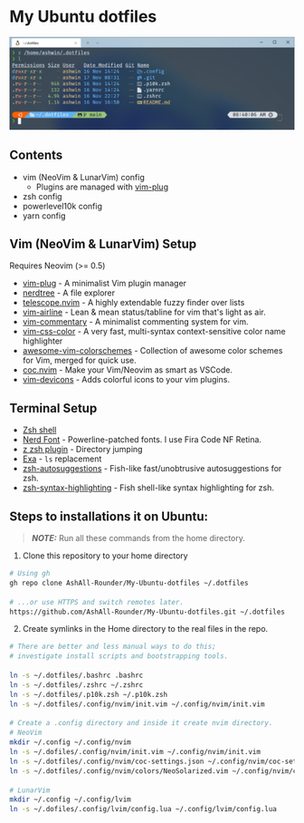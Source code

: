 # My Ubuntu dotfiles

![Cover](./images/cover.png)

## Contents

- vim (NeoVim & LunarVim) config
  - Plugins are managed with [vim-plug](https://github.com/junegunn/vim-plug)
- zsh config
- powerlevel10k config
- yarn config

## Vim (NeoVim & LunarVim) Setup

Requires Neovim (>= 0.5)

- [vim-plug](https://github.com/junegunn/vim-plug) - A minimalist Vim plugin manager
- [nerdtree](https://github.com/preservim/nerdtree) - A file explorer
- [telescope.nvim](https://github.com/nvim-telescope/telescope.nvim) - A highly extendable fuzzy finder over lists
- [vim-airline](https://github.com/vim-airline/vim-airline) - Lean & mean status/tabline for vim that's light as air.
- [vim-commentary](https://github.com/tpope/vim-commentary) - A minimalist commenting system for vim.
- [vim-css-color](https://github.com/ap/vim-css-color) - A very fast, multi-syntax context-sensitive color name highlighter
- [awesome-vim-colorschemes](https://github.com/rafi/awesome-vim-colorschemes) - Collection of awesome color schemes for Vim, merged for quick use.
- [coc.nvim](https://github.com/neoclide/coc.nvim) - Make your Vim/Neovim as smart as VSCode.
- [vim-devicons](https://github.com/ryanoasis/vim-devicons) - Adds colorful icons to your vim plugins.

## Terminal Setup

- [Zsh shell](https://ohmyz.sh/)
- [Nerd Font](https://www.nerdfonts.com/) - Powerline-patched fonts. I use Fira Code NF Retina.
- [z zsh plugin](https://github.com/agkozak/zsh-z) - Directory jumping
- [Exa](https://the.exa.website/) - `ls` replacement
- [zsh-autosuggestions](https://github.com/zsh-users/zsh-autosuggestions) - Fish-like fast/unobtrusive autosuggestions for zsh.
- [zsh-syntax-highlighting](https://github.com/zsh-users/zsh-syntax-highlighting) - Fish shell-like syntax highlighting for zsh.

## Steps to installations it on Ubuntu:

> **_NOTE:_** Run all these commands from the home directory.

1. Clone this repository to your home directory

```zsh
# Using gh
gh repo clone AshAll-Rounder/My-Ubuntu-dotfiles ~/.dotfiles

# ...or use HTTPS and switch remotes later.
https://github.com/AshAll-Rounder/My-Ubuntu-dotfiles.git ~/.dotfiles
```

2. Create symlinks in the Home directory to the real files in the repo.

```zsh
# There are better and less manual ways to do this;
# investigate install scripts and bootstrapping tools.

ln -s ~/.dotfiles/.bashrc .bashrc
ln -s ~/.dotfiles/.zshrc ~/.zshrc
ln -s ~/.dotfiles/.p10k.zsh ~/.p10k.zsh
ln -s ~/.dotfiles/.config/nvim/init.vim ~/.config/nvim/init.vim

# Create a .config directory and inside it create nvim directory.
# NeoVim
mkdir ~/.config ~/.config/nvim
ln -s ~/.dofiles/.config/nvim/init.vim ~/.config/nvim/init.vim
ln -s ~/.dotfiles/.config/nvim/coc-settings.json ~/.config/nvim/coc-settings.json
ln -s ~/.dotfiles/.config/nvim/colors/NeoSolarized.vim ~/.config/nvim/colors/NeoSolarized.vim

# LunarVim
mkdir ~/.config ~/.config/lvim
ln -s ~/.dofiles/.config/lvim/config.lua ~/.config/lvim/config.lua
```
